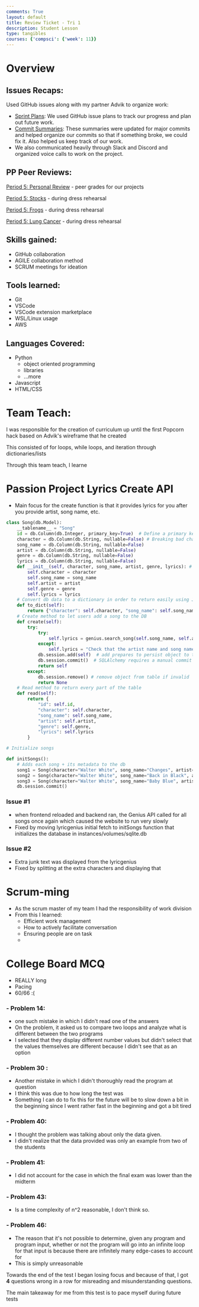 ```yaml
---
comments: True
layout: default
title: Review Ticket - Tri 1
description: Student Lesson
type: tangibles
courses: {'compsci': {'week': 11}}
---
```


# Overview

## Issues Recaps:
Used GitHub issues along with my partner Advik to organize work:
- [Sprint Plans](https://github.com/APCSP-RAGS/awsRAGS_flask/issues/2): We used GitHub issue plans to track our progress and plan out future work.
- [Commit Summaries](https://github.com/APCSP-RAGS/awsRAGS_flask/issues/3): These summaries were updated for major commits and helped organize our commits so that if something broke, we could fix it. Also helped us keep track of our work. 
- We also communicated heavily through Slack and Discord and organized voice calls to work on the project.

## PP Peer Reviews:
[Period 5: Personal Review](https://github.com/APCSP-RAGS/pp-frontend/issues/6) - peer grades for our projects

[Period 5: Stocks](https://github.com/Imaad08/stocksFrontend/issues/1#issuecomment-1795851980) - during dress rehearsal

[Period 5: Frogs](https://github.com/IshanCornick/FrontendRepo/issues/1#issuecomment-1795546656) - during dress rehearsal


[Period 5: Lung Cancer](https://github.com/EshikaP1/frontend/issues/1#issuecomment-1795573532) - during dress rehearsal

## Skills gained:
- GitHub collaboration
- AGILE collaboration method
- SCRUM meetings for ideation

## Tools learned:
- Git
- VSCode
- VSCode extension marketplace
- WSL/Linux usage
- AWS

## Languages Covered:
- Python
  - object oriented programming
  - libraries
  - ...more
- Javascript
- HTML/CSS

# Team Teach:
I was responsible for the creation of curriculum up until the first Popcorn hack based on Advik's wireframe that he created

This consisted of for loops, while loops, and iteration through dictionaries/lists

Through this team teach, I learne

# Passion Project Lyrics Create API

- Main focus for the create function is that it provides lyrics for you after you provide artist, song name, etc.

``` python
class Song(db.Model):
    __tablename__ = "Song"
    id = db.Column(db.Integer, primary_key=True)  # Define a primary key column
    character = db.Column(db.String, nullable=False) # Breaking bad character
    song_name = db.Column(db.String, nullable=False)
    artist = db.Column(db.String, nullable=False)
    genre = db.Column(db.String, nullable=False)
    lyrics = db.Column(db.String, nullable=False)
    def __init__(self, character, song_name, artist, genre, lyrics): # Constructor 
        self.character = character
        self.song_name = song_name
        self.artist = artist
        self.genre = genre
        self.lyrics = lyrics
    # Convert db data to a dictionary in order to return easily using JSON
    def to_dict(self):
        return {"character": self.character, "song_name": self.song_name, "artist": self.artist, "genre": self.genre, "lyrics": self.lyrics}
    # Create method to let users add a song to the DB
    def create(self):
        try:
            try:
                self.lyrics = genius.search_song(self.song_name, self.artist).lyrics.split("Lyrics")[1]
            except:
                self.lyrics = "Check that the artist name and song name are spelled correctly"
            db.session.add(self)  # add prepares to persist object to table
            db.session.commit()  # SQLAlchemy requires a manual commit
            return self
        except: 
            db.session.remove() # remove object from table if invalid
            return None
    # Read method to return every part of the table
    def read(self):
        return {
            "id": self.id,
            "character": self.character,
            "song_name": self.song_name,
            "artist": self.artist,
            "genre": self.genre,
            "lyrics": self.lyrics
        }

# Initialize songs

def initSongs():
    # Adds each song + its metadata to the db
    song1 = Song(character="Walter White", song_name="Changes", artist="David Bowie", genre="Art Pop", lyrics=genius.search_song("Changes", "David Bowie").lyrics.split("Lyrics")[1]); db.session.add(song1)
    song2 = Song(character="Walter White", song_name="Back in Black", artist="AC/DC", genre="Hard Rock", lyrics=genius.search_song("Back in Black", "AC/DC").lyrics.split("Lyrics")[1]); db.session.add(song2)
    song3 = Song(character="Walter White", song_name="Baby Blue", artist="Badfinger", genre="Rock", lyrics=genius.search_song("Baby Blue", "Badfinger").lyrics.split("Lyrics")[1]); db.session.add(song3)
    db.session.commit()
```


### Issue #1
- when frontend reloaded and backend ran, the Genius API called for all songs once again which caused the website to run very slowly
- Fixed by moving lyricgenius initial fetch to initSongs function that initializes the database in instances/volumes/sqlite.db

### Issue #2
- Extra junk text was displayed from the lyricgenius 
- Fixed by splitting at the extra characters and displaying that

# Scrum-ming

- As the scrum master of my team I had the responsibility of work division
- From this I learned:
  - Efficient work management
  - How to actively facilitate conversation
  - Ensuring people are on task
  - 

# College Board MCQ
- REALLY long
- Pacing
- 60/66 :(

### - Problem 14:
- one such mistake in which I didn't read one of the answers
- On the problem, it asked us to compare two loops and analyze what is different between the two programs
- I selected that they display different number values but didn't select that the values themselves are different because I didn't see that as an option

### - Problem 30 :
- Another mistake in which I didn't thoroughly read the program at question
- I think this was due to how long the test was
- Something I can do to fix this for the future will be to slow down a bit in the beginning since I went rather fast in the beginning and got a bit tired

### - Problem 40:
- I thought the problem was talking about only the data given.
- I didn't realize that the data provided was only an example from two of the students

### - Problem 41:
- I did not account for the case in which the final exam was lower than the midterm

### - Problem 43:
- Is a time complexity of n^2 reasonable, I don't think so.

### - Problem 46:
- The reason that it's not possible to determine, given any program and program input, whether or not the program will go into an infinite loop for that input is because there are infinitely many edge-cases to account for
- This is simply unreasonable

Towards the end of the test I began losing focus and because of that, I got <b>4</b> questions wrong in a row for misreading and misunderstanding questions.

The main takeaway for me from this test is to pace myself during future tests